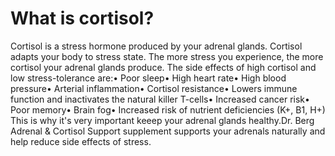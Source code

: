 # What is cortisol?

Cortisol is a stress hormone produced by your adrenal glands. Cortisol adapts your body to stress state. The more stress you experience, the more cortisol your adrenal glands produce. The side effects of high cortisol and low stress-tolerance are:• Poor sleep• High heart rate• High blood pressure• Arterial inflammation• Cortisol resistance• Lowers immune function and inactivates the natural killer T-cells• Increased cancer risk• Poor memory• Brain fog• Increased risk of nutrient deficiencies (K+, B1, H+) This is why it's very important keeep your adrenal glands healthy.Dr. Berg Adrenal & Cortisol Support supplement supports your adrenals naturally and help reduce side effects of stress.